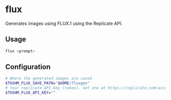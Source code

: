 # flux
Generates images using FLUX.1 using the Replicate API.

## Usage
```bash
flux <prompt>
```

## Configuration
```bash
# Where the generated images are saved
$TUSHM_FLUX_SAVE_PATH="$HOME/fluxgen"
# Your replicate API key (token). Get one at https://replicate.com/account/api-tokens.
$TUSHM_FLUX_API_KEY=""
```
